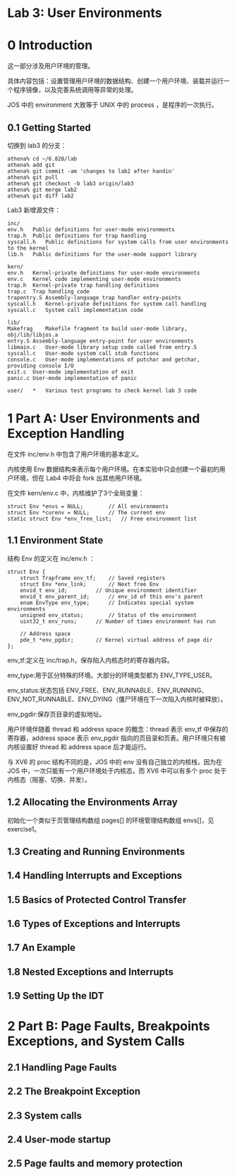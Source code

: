 # Lab 3: User Environments

# 0 Introduction
这一部分涉及用户环境的管理。

具体内容包括：设置管理用户环境的数据结构、创建一个用户环境、装载并运行一个程序镜像，以及完善系统调用等异常的处理。

JOS 中的 environment 大致等于 UNIX 中的 process ，是程序的一次执行。

## 0.1 Getting Started
切换到 lab3 的分支：
```
athena% cd ~/6.828/lab
athena% add git
athena% git commit -am 'changes to lab2 after handin'
athena% git pull
athena% git checkout -b lab3 origin/lab3
athena% git merge lab2
athena% git diff lab2
```
Lab3 新增源文件：
```
inc/
env.h	Public definitions for user-mode environments
trap.h	Public definitions for trap handling
syscall.h	Public definitions for system calls from user environments to the kernel
lib.h	Public definitions for the user-mode support library

kern/
env.h	Kernel-private definitions for user-mode environments
env.c	Kernel code implementing user-mode environments
trap.h	Kernel-private trap handling definitions
trap.c	Trap handling code
trapentry.S	Assembly-language trap handler entry-points
syscall.h	Kernel-private definitions for system call handling
syscall.c	System call implementation code

lib/
Makefrag	Makefile fragment to build user-mode library, obj/lib/libjos.a
entry.S	Assembly-language entry-point for user environments
libmain.c	User-mode library setup code called from entry.S
syscall.c	User-mode system call stub functions
console.c	User-mode implementations of putchar and getchar, providing console I/O
exit.c	User-mode implementation of exit
panic.c	User-mode implementation of panic

user/	*	Various test programs to check kernel lab 3 code
```

# 1 Part A: User Environments and Exception Handling
在文件 inc/env.h 中包含了用户环境的基本定义。

内核使用 Env 数据结构来表示每个用户环境。在本实验中只会创建一个最初的用户环境，但在 Lab4 中将会 fork 出其他用户环境。

在文件 kern/env.c 中，内核维护了3个全局变量：
```
struct Env *envs = NULL;		// All environments
struct Env *curenv = NULL;		// The current env
static struct Env *env_free_list;	// Free environment list
```

## 1.1 Environment State
结构 Env 的定义在 inc/env.h ：
```
struct Env {
	struct Trapframe env_tf;	// Saved registers
	struct Env *env_link;		// Next free Env
	envid_t env_id;			// Unique environment identifier
	envid_t env_parent_id;		// env_id of this env's parent
	enum EnvType env_type;		// Indicates special system environments
	unsigned env_status;		// Status of the environment
	uint32_t env_runs;		// Number of times environment has run

	// Address space
	pde_t *env_pgdir;		// Kernel virtual address of page dir
};
```
env_tf:定义在 inc/trap.h，保存陷入内核态时的寄存器内容。

env_type:用于区分特殊的环境。大部分的环境类型都为 ENV_TYPE_USER。

env_status:状态包括 ENV_FREE、ENV_RUNNABLE、ENV_RUNNING、ENV_NOT_RUNNABLE、ENV_DYING（僵尸环境在下一次陷入内核时被释放）。

env_pgdir:保存页目录的虚拟地址。

用户环境伴随着 thread 和 address space 的概念：thread 表示 env_tf 中保存的寄存器，address space 表示 env_pgdir 指向的页目录和页表。用户环境只有被内核设置好 thread 和 address space 后才能运行。

与 XV6 的 proc 结构不同的是，JOS 中的 env 没有自己独立的内核栈，因为在 JOS 中，一次只能有一个用户环境处于内核态，而 XV6 中可以有多个 proc 处于内核态（阻塞、切换、并发）。

## 1.2 Allocating the Environments Array
初始化一个类似于页管理结构数组 pages[] 的环境管理结构数组 envs[]，见 exercise1。

## 1.3 Creating and Running Environments

## 1.4 Handling Interrupts and Exceptions

## 1.5 Basics of Protected Control Transfer

## 1.6 Types of Exceptions and Interrupts

## 1.7 An Example

## 1.8 Nested Exceptions and Interrupts

## 1.9 Setting Up the IDT

# 2 Part B: Page Faults, Breakpoints Exceptions, and System Calls

## 2.1 Handling Page Faults

## 2.2 The Breakpoint Exception

## 2.3 System calls

## 2.4 User-mode startup

## 2.5 Page faults and memory protection





